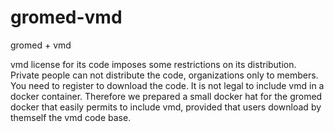 # gromed-vmd
gromed + vmd

vmd license for its code imposes some restrictions on its distribution.
Private people can not distribute the code,
organizations only to members. You need to register to download the code.
It is not legal to include vmd in a docker container.
Therefore we prepared a small docker hat for the gromed docker
that easily permits to include vmd, provided that users download by
themself the vmd code base.


